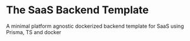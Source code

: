 # The SaaS Backend Template
A minimal platform agnostic dockerized backend template for SaaS using Prisma, TS and docker
